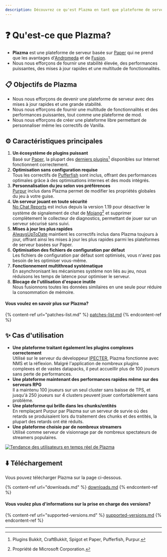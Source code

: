 ```yaml
---
description: Découvrez ce qu'est Plazma en tant que plateforme de serveur.
---
```


# ❓ Qu'est-ce que Plazma?

- **Plazma** est une plateforme de serveur basée sur [Paper](https://github.com/PaperMC/Paper) qui ne prend que les avantages d'[Andromeda](https://github.com/EarendelArchived/Andromeda) et de [Fusion](https://github.com/RuinedTechnologyUnify/Fusion).
- Nous nous efforçons de fournir une stabilité élevée, des performances puissantes, des mises à jour rapides et une multitude de fonctionnalités.

## 📋 Objectifs de Plazma <a href="#id-1" id="id-1"></a>

- Nous nous efforçons de devenir une plateforme de serveur avec des mises à jour rapides et une grande stabilité.
- Nous nous efforçons de fournir une multitude de fonctionnalités et des performances puissantes, tout comme une plateforme de mod.
- Nous nous efforçons de créer une plateforme libre permettant de personnaliser même les correctifs de Vanilla.

## ⚙️ Caractéristiques principales <a href="#id-2" id="id-2"></a>

1. **Un écosystème de plugins puissant**\
   Basé sur [Paper](https://github.com/PaperMC/Paper),
   la plupart des [derniers plugins](#user-content-fn-1)[^1] disponibles sur Internet fonctionnent correctement.
2. **Optimisation sans configuration requise**\
   Tous les correctifs de [Pufferfish](https://github.com/pufferfish-gg/Pufferfish) sont inclus,
   offrant des performances optimales grâce à des optimisations internes et des mods intégrés.
3. **Personnalisation du jeu selon vos préférences**\
   [Purpur](https://github.com/PurpurMC/Purpur) inclus dans Plazma permet de modifier
   les propriétés globales du jeu à votre guise.
4. **Un serveur jouant en toute sécurité**\
   [No Chat Reports](https://github.com/Aizistral-Studios/No-Chat-Reports) est inclus depuis la version 1.19 pour désactiver le
   système de signalement de chat de [Mojang](#user-content-fn-2)[^2] et supprimer complètement le collecteur de diagnostics, permettant de jouer sur un serveur sécurisé sans suivi.
5. **Mises à jour les plus rapides**\
   [AlwaysUpToDate](https://github.com/PlazmaMC/AlwaysUpToDate) maintient les correctifs inclus dans Plazma toujours à jour, offrant ainsi les mises à jour les plus rapides parmi les plateformes de serveur basées sur Paper.
6. **Optimisation des fichiers de configuration par défaut**\
   Les fichiers de configuration par défaut sont optimisés, vous n'avez pas besoin de les optimiser vous-même.
7. **Fonctionnement multithread systématique**\
   En asynchronisant les mécanismes système non liés au jeu, nous réduisons les temps de latence pour optimiser le serveur.
8. **Blocage de l'utilisation d'espace inutile**\
   Nous fusionnons toutes les données similaires en une seule pour réduire la consommation de mémoire.

#### Vous voulez en savoir plus sur Plazma? <a href="#etc-1" id="etc-1"></a>

{% content-ref url="patches-list.md" %}
[patches-list.md](patches-list.md)
{% endcontent-ref %}

## ✨ Cas d'utilisation <a href="#id-3" id="id-3"></a>

- **Une plateforme traitant également les plugins complexes correctement**\
  Utilisé sur le serveur du développeur [IPECTER](https://github.com/IPECTER), Plazma fonctionne avec NMS et la réflexion. Malgré l'application de nombreux plugins complexes et de vastes datapacks, il peut accueillir plus de 100 joueurs sans perte de performances.
- **Une plateforme maintenant des performances rapides même sur des serveurs RPG**\
  Il a maintenu 100 joueurs sur un seul cluster sans baisse de TPS, et jusqu'à 250 joueurs sur 4 clusters peuvent jouer confortablement sans problème.
- **Une plateforme qui brille dans les chunks/entités**\
  En remplaçant Purpur par Plazma sur un serveur de survie où des retards se produisaient lors du traitement des chunks et des entités, la plupart des retards ont été réduits.
- **Une plateforme choisie par de nombreux streamers**\
  Utilisé comme serveur de visionnage par de nombreux spectateurs de streamers populaires.

<a href="https://bstats.org/plugin/server-implementation/Plazma/18047">
   <img src="https://badge.plazmamc.org/internal/bstats" alt="Tendance des utilisateurs en temps réel de Plazma">
</a>

## ⬇️ Téléchargement

Vous pouvez télécharger Plazma sur la page ci-dessous.

{% content-ref url="downloads.md" %}
[downloads.md](downloads.md)
{% endcontent-ref %}

#### Vous voulez plus d'informations sur la prise en charge des versions?

{% content-ref url="supported-versions.md" %}
[supported-versions.md](supported-versions.md)
{% endcontent-ref %}

***

[^1]: Plugins Bukkit, CraftBukkit, Spigot et Paper, Pufferfish, Purpur.

[^2]: Propriété de Microsoft Corporation.

[^3]: En désactivant le système de signalement de discussion, le chat est traité uniquement sur le serveur, ce qui empêche le suivi des discussions par Mojang.

[^4]: Temps pendant lequel le jeu se fige pour permettre au mécanisme système de fonctionner.
